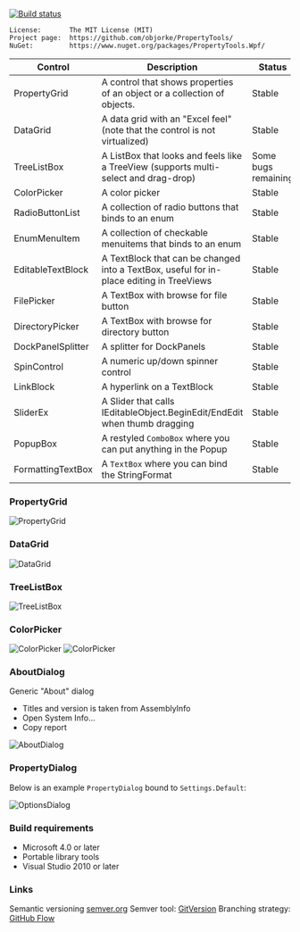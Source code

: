 [![Build status](https://ci.appveyor.com/api/projects/status/b3579d3lja65kt6m)](https://ci.appveyor.com/project/objorke/propertytools)

```
License:       The MIT License (MIT)
Project page:  https://github.com/objorke/PropertyTools/
NuGet:         https://www.nuget.org/packages/PropertyTools.Wpf/
```

| Control           | Description                                                                              | Status |
|-------------------|------------------------------------------------------------------------------------------|--------|
| PropertyGrid      | A control that shows properties of an object or a collection of objects.                 | Stable |
| DataGrid          | A data grid with an "Excel feel" (note that the control is not virtualized)              | Stable |
| TreeListBox       | A ListBox that looks and feels like a TreeView (supports multi-select and drag-drop)     | Some bugs remaining |
| ColorPicker       | A color picker                                                                           | Stable |
| RadioButtonList   | A collection of radio buttons that binds to an enum                                      | Stable |
| EnumMenuItem      | A collection of checkable menuitems that binds to an enum                                | Stable |
| EditableTextBlock | A TextBlock that can be changed into a TextBox, useful for in-place editing in TreeViews | Stable |
| FilePicker        | A TextBox with browse for file button                                                    | Stable |
| DirectoryPicker   | A TextBox with browse for directory button                                               | Stable |
| DockPanelSplitter | A splitter for DockPanels                                                                | Stable |
| SpinControl       | A numeric up/down spinner control                                                        | Stable |
| LinkBlock         | A hyperlink on a TextBlock                                                               | Stable |
| SliderEx          | A Slider that calls IEditableObject.BeginEdit/EndEdit when thumb dragging                | Stable |
| PopupBox          | A restyled `ComboBox` where you can put anything in the Popup                            | Stable |
| FormattingTextBox | A `TextBox` where you can bind the StringFormat                                          | Stable |

### PropertyGrid

![PropertyGrid](/Images/PropertyGrid.png)

### DataGrid

![DataGrid](/Images/DataGrid.png)

### TreeListBox

![TreeListBox](/Images/TreeListBox.png)

### ColorPicker

![ColorPicker](/Images/ColorPicker.png) ![ColorPicker](/Images/ColorPicker2.png)

### AboutDialog

Generic "About" dialog

- Titles and version is taken from AssemblyInfo
- Open System Info...
- Copy report

![AboutDialog](/Images/AboutDialog.png)

### PropertyDialog

Below is an example `PropertyDialog` bound to `Settings.Default`:

![OptionsDialog](/Images/PropertyDialog.png)

### Build requirements

- Microsoft 4.0 or later
- Portable library tools
- Visual Studio 2010 or later

### Links

Semantic versioning [semver.org](http://semver.org/)
Semver tool: [GitVersion](https://github.com/GitTools/GitVersion)
Branching strategy: [GitHub Flow](https://guides.github.com/introduction/flow/index.html)
